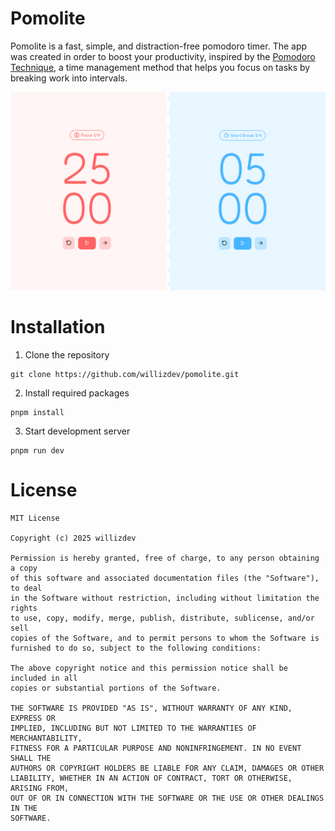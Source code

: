 # Pomolite

Pomolite is a fast, simple, and distraction-free pomodoro timer.
The app was created in order to boost your productivity,
inspired by the [Pomodoro Technique](https://en.wikipedia.org/wiki/Pomodoro_Technique),
a time management method that helps you focus on tasks by breaking work into intervals.

<img src="assets/pomolite_banner.png" alt="pomolite">

# Installation

1. Clone the repository

```
git clone https://github.com/willizdev/pomolite.git
```

2. Install required packages

```
pnpm install
```

3. Start development server

```
pnpm run dev
```

# License

```
MIT License

Copyright (c) 2025 willizdev

Permission is hereby granted, free of charge, to any person obtaining a copy
of this software and associated documentation files (the "Software"), to deal
in the Software without restriction, including without limitation the rights
to use, copy, modify, merge, publish, distribute, sublicense, and/or sell
copies of the Software, and to permit persons to whom the Software is
furnished to do so, subject to the following conditions:

The above copyright notice and this permission notice shall be included in all
copies or substantial portions of the Software.

THE SOFTWARE IS PROVIDED "AS IS", WITHOUT WARRANTY OF ANY KIND, EXPRESS OR
IMPLIED, INCLUDING BUT NOT LIMITED TO THE WARRANTIES OF MERCHANTABILITY,
FITNESS FOR A PARTICULAR PURPOSE AND NONINFRINGEMENT. IN NO EVENT SHALL THE
AUTHORS OR COPYRIGHT HOLDERS BE LIABLE FOR ANY CLAIM, DAMAGES OR OTHER
LIABILITY, WHETHER IN AN ACTION OF CONTRACT, TORT OR OTHERWISE, ARISING FROM,
OUT OF OR IN CONNECTION WITH THE SOFTWARE OR THE USE OR OTHER DEALINGS IN THE
SOFTWARE.
```
